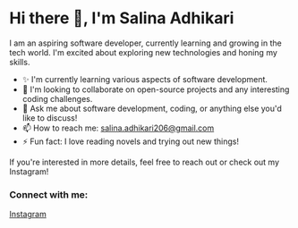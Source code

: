 # Hi there 👋, I'm Salina Adhikari

I am an aspiring software developer, currently learning and growing in the tech world. I'm excited about exploring new technologies and honing my skills.

- ✨ I'm currently learning various aspects of software development.
- 👯 I'm looking to collaborate on open-source projects and any interesting coding challenges.
- 💬 Ask me about software development, coding, or anything else you'd like to discuss!
- 📫 How to reach me: salina.adhikari206@gmail.com
- ⚡ Fun fact: I love reading novels and trying out new things!

If you're interested in more details, feel free to reach out or check out my Instagram!

### Connect with me:
[Instagram](https://www.instagram.com/sa.linaa__/?igsh=cDl6ZDI0ZTR2ZXJ1&utm_source=qr)
